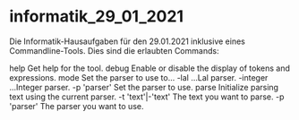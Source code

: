 # informatik_29_01_2021
Die Informatik-Hausaufgaben für den 29.01.2021 inklusive eines Commandline-Tools.
Dies sind die erlaubten Commands:

help                     Get help for the tool.
debug                    Enable or disable the display of tokens and expressions.
mode                     Set the parser to use to...
    -lal                 ...Lal parser.
    -integer             ...Integer parser.
    -p 'parser'          Set the parser to use.
parse                    Initialize parsing text using the current parser.
    -t 'text'|-'text'    The text you want to parse.
    -p 'parser'          The parser you want to use.
